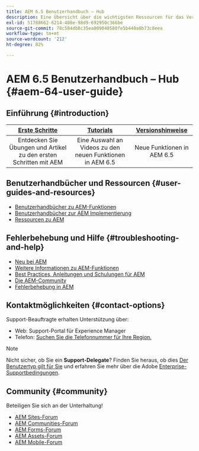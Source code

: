```yaml
---
title: AEM 6.5 Benutzerhandbuch – Hub
description: Eine Übersicht über die wichtigsten Ressourcen für das Verständnis, Installieren, Verwalten und Verwenden von AEM 6.5
exl-id: 51788662-6214-408e-98d9-692950c366be
source-git-commit: 78c584db8c35ea809048580fe5b440a0b73c8eea
workflow-type: tm+mt
source-wordcount: '212'
ht-degree: 82%

---
```


# AEM 6.5 Benutzerhandbuch – Hub {#aem-64-user-guide}

## Einführung {#introduction}

| [Erste Schritte](https://experienceleague.adobe.com/docs/experience-manager-cloud-service/content/home.html?lang=de) | [Tutorials](https://experienceleague.adobe.com/docs/experience-manager-tutorials.html?lang=de) | [Versionshinweise](https://experienceleague.adobe.com/docs/experience-manager-65/release-notes/release-notes.html?lang=de) |
|:-:|:-:|:-:|
| Entdecken Sie Übungen und Artikel zu den ersten Schritten mit AEM | Eine Auswahl an Videos zu den neuen Funktionen in AEM 6.5 | Neue Funktionen in AEM 6.5 |

## Benutzerhandbücher und Ressourcen {#user-guides-and-resources}

* [Benutzerhandbücher zu AEM-Funktionen](capabilities.md)
* [Benutzerhandbücher zur AEM Implementierung](implementation.md)
* [Ressourcen zu AEM](resources.md)

## Fehlerbehebung und Hilfe {#troubleshooting-and-help}

* [Neu bei AEM](new.md)
* [Weitere Informationen zu AEM-Funktionen](learn.md)
* [Best Practices, Anleitungen und Schulungen für AEM](best-practice.md)
* [Die AEM-Community](community.md)
* [Fehlerbehebung in AEM](troubleshooting.md)

## Kontaktmöglichkeiten {#contact-options}

Support-Beauftragte erhalten Unterstützung über:

* Web: Support-Portal für Experience Manager
* Telefon: [Suchen Sie die Telefonnummer für Ihre Region.](https://experienceleague.adobe.com/?support-tab=home&amp;lang=de#support)

>[!NOTE]
>
>Nicht sicher, ob Sie ein **Support-Delegate**? Finden Sie heraus, ob dies [Der Benutzertyp gilt für Sie](https://helpx.adobe.com/de/experience-cloud/supported-users.html) und erfahren Sie mehr über die Adobe [Enterprise-Supportbedingungen](https://helpx.adobe.com/de/support/programs/enterprise-support-terms.html).

## Community {#community}

Beteiligen Sie sich an der Unterhaltung!

* [AEM Sites-Forum](https://help-forums.adobe.com/content/adobeforums/en/experience-manager-forum/adobe-experience-manager.html)
* [AEM Communities-Forum](https://help-forums.adobe.com/content/adobeforums/en/experience-manager-forum/aem-communities.html)
* [AEM Forms-Forum](https://help-forums.adobe.com/content/adobeforums/en/experience-manager-forum/aem-forms.html)
* [AEM Assets-Forum](https://help-forums.adobe.com/content/adobeforums/en/experience-manager-forum/aem-assets.html)
* [AEM Mobile-Forum](https://experienceleaguecommunities.adobe.com/)
